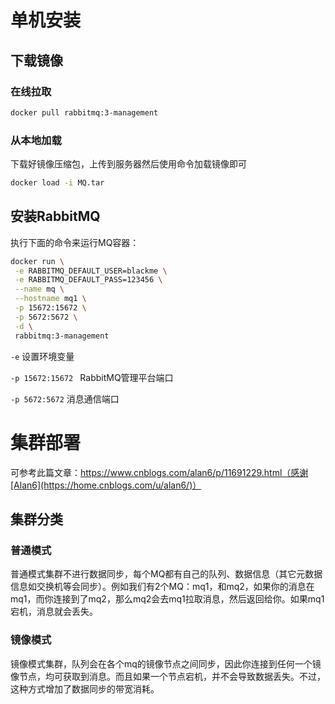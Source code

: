 # 单机安装

## 下载镜像

### 在线拉取

``` sh
docker pull rabbitmq:3-management
```

### 从本地加载

下载好镜像压缩包，上传到服务器然后使用命令加载镜像即可

```sh
docker load -i MQ.tar
```

## 安装RabbitMQ

执行下面的命令来运行MQ容器：

```sh
docker run \
 -e RABBITMQ_DEFAULT_USER=blackme \
 -e RABBITMQ_DEFAULT_PASS=123456 \
 --name mq \
 --hostname mq1 \
 -p 15672:15672 \
 -p 5672:5672 \
 -d \
 rabbitmq:3-management
```

`-e` 设置环境变量

`-p 15672:15672 ` RabbitMQ管理平台端口

`-p 5672:5672` 消息通信端口

# 集群部署

可参考此篇文章：https://www.cnblogs.com/alan6/p/11691229.html（感谢[Alan6](https://home.cnblogs.com/u/alan6/)）

## 集群分类

### 普通模式

普通模式集群不进行数据同步，每个MQ都有自己的队列、数据信息（其它元数据信息如交换机等会同步）。例如我们有2个MQ：mq1，和mq2，如果你的消息在mq1，而你连接到了mq2，那么mq2会去mq1拉取消息，然后返回给你。如果mq1宕机，消息就会丢失。

### 镜像模式

镜像模式集群，队列会在各个mq的镜像节点之间同步，因此你连接到任何一个镜像节点，均可获取到消息。而且如果一个节点宕机，并不会导致数据丢失。不过，这种方式增加了数据同步的带宽消耗。





